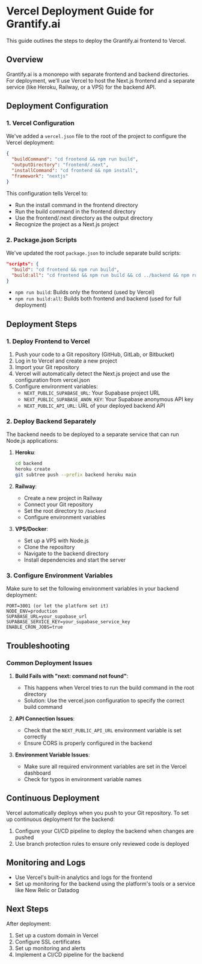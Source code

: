 # Vercel Deployment Guide for Grantify.ai

This guide outlines the steps to deploy the Grantify.ai frontend to Vercel.

## Overview

Grantify.ai is a monorepo with separate frontend and backend directories. For deployment, we'll use Vercel to host the Next.js frontend and a separate service (like Heroku, Railway, or a VPS) for the backend API.

## Deployment Configuration

### 1. Vercel Configuration

We've added a `vercel.json` file to the root of the project to configure the Vercel deployment:

```json
{
  "buildCommand": "cd frontend && npm run build",
  "outputDirectory": "frontend/.next",
  "installCommand": "cd frontend && npm install",
  "framework": "nextjs"
}
```

This configuration tells Vercel to:
- Run the install command in the frontend directory
- Run the build command in the frontend directory
- Use the frontend/.next directory as the output directory
- Recognize the project as a Next.js project

### 2. Package.json Scripts

We've updated the root `package.json` to include separate build scripts:

```json
"scripts": {
  "build": "cd frontend && npm run build",
  "build:all": "cd frontend && npm run build && cd ../backend && npm run build"
}
```

- `npm run build`: Builds only the frontend (used by Vercel)
- `npm run build:all`: Builds both frontend and backend (used for full deployment)

## Deployment Steps

### 1. Deploy Frontend to Vercel

1. Push your code to a Git repository (GitHub, GitLab, or Bitbucket)
2. Log in to Vercel and create a new project
3. Import your Git repository
4. Vercel will automatically detect the Next.js project and use the configuration from vercel.json
5. Configure environment variables:
   - `NEXT_PUBLIC_SUPABASE_URL`: Your Supabase project URL
   - `NEXT_PUBLIC_SUPABASE_ANON_KEY`: Your Supabase anonymous API key
   - `NEXT_PUBLIC_API_URL`: URL of your deployed backend API

### 2. Deploy Backend Separately

The backend needs to be deployed to a separate service that can run Node.js applications:

1. **Heroku**:
   ```bash
   cd backend
   heroku create
   git subtree push --prefix backend heroku main
   ```

2. **Railway**:
   - Create a new project in Railway
   - Connect your Git repository
   - Set the root directory to `/backend`
   - Configure environment variables

3. **VPS/Docker**:
   - Set up a VPS with Node.js
   - Clone the repository
   - Navigate to the backend directory
   - Install dependencies and start the server

### 3. Configure Environment Variables

Make sure to set the following environment variables in your backend deployment:

```
PORT=3001 (or let the platform set it)
NODE_ENV=production
SUPABASE_URL=your_supabase_url
SUPABASE_SERVICE_KEY=your_supabase_service_key
ENABLE_CRON_JOBS=true
```

## Troubleshooting

### Common Deployment Issues

1. **Build Fails with "next: command not found"**:
   - This happens when Vercel tries to run the build command in the root directory
   - Solution: Use the vercel.json configuration to specify the correct build command

2. **API Connection Issues**:
   - Check that the `NEXT_PUBLIC_API_URL` environment variable is set correctly
   - Ensure CORS is properly configured in the backend

3. **Environment Variable Issues**:
   - Make sure all required environment variables are set in the Vercel dashboard
   - Check for typos in environment variable names

## Continuous Deployment

Vercel automatically deploys when you push to your Git repository. To set up continuous deployment for the backend:

1. Configure your CI/CD pipeline to deploy the backend when changes are pushed
2. Use branch protection rules to ensure only reviewed code is deployed

## Monitoring and Logs

- Use Vercel's built-in analytics and logs for the frontend
- Set up monitoring for the backend using the platform's tools or a service like New Relic or Datadog

## Next Steps

After deployment:

1. Set up a custom domain in Vercel
2. Configure SSL certificates
3. Set up monitoring and alerts
4. Implement a CI/CD pipeline for the backend